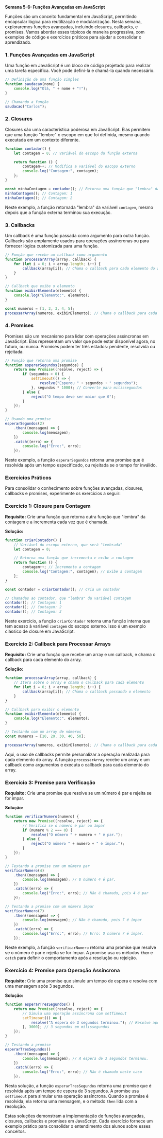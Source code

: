 **Semana 5-6: Funções Avançadas em JavaScript**

Funções são um conceito fundamental em JavaScript, permitindo encapsular lógica para reutilização e modularização. Nesta semana, exploraremos funções avançadas, incluindo closures, callbacks, e promises. Vamos abordar esses tópicos de maneira progressiva, com exemplos de código e exercícios práticos para ajudar a consolidar o aprendizado.

### 1. Funções Avançadas em JavaScript
Uma função em JavaScript é um bloco de código projetado para realizar uma tarefa específica. Você pode defini-la e chamá-la quando necessário.

```javascript
// Definição de uma função simples
function saudacao(nome) {
    console.log("Olá, " + nome + "!");
}

// Chamando a função
saudacao("Carlos");
```

### 2. Closures
Closures são uma característica poderosa em JavaScript. Elas permitem que uma função "lembre" o escopo em que foi definida, mesmo quando executada em um contexto diferente.

```javascript
function contador() {
    let contagem = 0; // Variável do escopo da função externa

    return function () {
        contagem++; // Modifica a variável do escopo externo
        console.log("Contagem:", contagem);
    };
}

const minhaContagem = contador(); // Retorna uma função que "lembra" da variável contagem
minhaContagem(); // Contagem: 1
minhaContagem(); // Contagem: 2
```

Neste exemplo, a função retornada "lembra" da variável `contagem`, mesmo depois que a função externa terminou sua execução.

### 3. Callbacks
Um callback é uma função passada como argumento para outra função. Callbacks são amplamente usados para operações assíncronas ou para fornecer lógica customizada para uma função.

```javascript
// Função que recebe um callback como argumento
function processarArray(array, callback) {
    for (let i = 0; i < array.length; i++) {
        callback(array[i]); // Chama o callback para cada elemento do array
    }
}

// Callback que exibe o elemento
function exibirElemento(elemento) {
    console.log("Elemento:", elemento);
}

const numeros = [1, 2, 3, 4, 5];
processarArray(numeros, exibirElemento); // Chama o callback para cada elemento
```

### 4. Promises
Promises são um mecanismo para lidar com operações assíncronas em JavaScript. Elas representam um valor que pode estar disponível agora, no futuro, ou nunca. Promises podem ter três estados: pendente, resolvida ou rejeitada.

```javascript
// Função que retorna uma promise
function esperarSegundos(segundos) {
    return new Promise((resolve, reject) => {
        if (segundos > 0) {
            setTimeout(() => {
                resolve("Esperou " + segundos + " segundos");
            }, segundos * 1000); // Converte para milissegundos
        } else {
            reject("O tempo deve ser maior que 0");
        }
    });
}

// Usando uma promise
esperarSegundos(2)
    .then((mensagem) => {
        console.log(mensagem);
    })
    .catch((erro) => {
        console.log("Erro:", erro);
    });
```

Neste exemplo, a função `esperarSegundos` retorna uma promise que é resolvida após um tempo especificado, ou rejeitada se o tempo for inválido.

### Exercícios Práticos
Para consolidar o conhecimento sobre funções avançadas, closures, callbacks e promises, experimente os exercícios a seguir:

### Exercício 1: Closure para Contagem
**Requisito:** Crie uma função que retorna outra função que "lembra" da contagem e a incrementa cada vez que é chamada.

**Solução:**
```javascript
function criarContador() {
    // Variável do escopo externo, que será "lembrada"
    let contagem = 0;

    // Retorna uma função que incrementa e exibe a contagem
    return function () {
        contagem++; // Incrementa a contagem
        console.log("Contagem:", contagem); // Exibe a contagem
    };
}

const contador = criarContador(); // Cria um contador

// Chamadas ao contador, que "lembra" da variável contagem
contador(); // Contagem: 1
contador(); // Contagem: 2
contador(); // Contagem: 3
```

Neste exercício, a função `criarContador` retorna uma função interna que tem acesso à variável `contagem` do escopo externo. Isso é um exemplo clássico de closure em JavaScript.

### Exercício 2: Callback para Processar Arrays
**Requisito:** Crie uma função que recebe um array e um callback, e chama o callback para cada elemento do array.

**Solução:**
```javascript
function processarArray(array, callback) {
    // Itera sobre o array e chama o callback para cada elemento
    for (let i = 0; i < array.length; i++) {
        callback(array[i]); // Chama o callback passando o elemento
    }
}

// Callback para exibir o elemento
function exibirElemento(elemento) {
    console.log("Elemento:", elemento);
}

// Testando com um array de números
const numeros = [10, 20, 30, 40, 50];

processarArray(numeros, exibirElemento); // Chama o callback para cada elemento do array
```

Aqui, o uso de callbacks permite personalizar a operação realizada para cada elemento do array. A função `processarArray` recebe um array e um callback como argumentos e executa o callback para cada elemento do array.

### Exercício 3: Promise para Verificação
**Requisito:** Crie uma promise que resolve se um número é par e rejeita se for ímpar.

**Solução:**
```javascript
function verificarNumero(numero) {
    return new Promise((resolve, reject) => {
        // Verifica se o número é par ou ímpar
        if (numero % 2 === 0) {
            resolve("O número " + numero + " é par.");
        } else {
            reject("O número " + numero + " é ímpar.");
        }
    });
}

// Testando a promise com um número par
verificarNumero(4)
    .then((mensagem) => {
        console.log(mensagem); // O número 4 é par.
    })
    .catch((erro) => {
        console.log("Erro:", erro); // Não é chamado, pois 4 é par
    });

// Testando a promise com um número ímpar
verificarNumero(7)
    .then((mensagem) => {
        console.log(mensagem); // Não é chamado, pois 7 é ímpar
    })
    .catch((erro) => {
        console.log("Erro:", erro); // Erro: O número 7 é ímpar.
    });
```

Neste exemplo, a função `verificarNumero` retorna uma promise que resolve se o número é par e rejeita se for ímpar. A promise usa os métodos `then` e `catch` para definir o comportamento após a resolução ou rejeição.

### Exercício 4: Promise para Operação Assíncrona
**Requisito:** Crie uma promise que simule um tempo de espera e resolva com uma mensagem após 3 segundos.

**Solução:**
```javascript
function esperarTresSegundos() {
    return new Promise((resolve, reject) => {
        // Simula uma operação assíncrona com setTimeout
        setTimeout(() => {
            resolve("A espera de 3 segundos terminou."); // Resolve após 3 segundos
        }, 3000); // 3 segundos em milissegundos
    });
}

// Testando a promise
esperarTresSegundos()
    .then((mensagem) => {
        console.log(mensagem); // A espera de 3 segundos terminou.
    })
    .catch((erro) => {
        console.log("Erro:", erro); // Não é chamado neste caso
    });
```

Nesta solução, a função `esperarTresSegundos` retorna uma promise que é resolvida após um tempo de espera de 3 segundos. A promise usa `setTimeout` para simular uma operação assíncrona. Quando a promise é resolvida, ela retorna uma mensagem, e o método `then` lida com a resolução.

Estas soluções demonstram a implementação de funções avançadas, closures, callbacks e promises em JavaScript. Cada exercício fornece um exemplo prático para consolidar o entendimento dos alunos sobre esses conceitos.